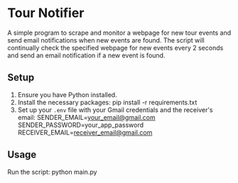 # Tour Notifier
A simple program to scrape and monitor a webpage for new tour events and send email notifications when new events are found.
The script will continually check the specified webpage for new events every 2 seconds and send an email notification if a new event is found.

## Setup
1. Ensure you have Python installed.
2. Install the necessary packages:
   pip install -r requirements.txt
3. Set up your `.env` file with your Gmail credentials and the receiver's email:
  SENDER_EMAIL=your_email@gmail.com
  SENDER_PASSWORD=your_app_password
  RECEIVER_EMAIL=receiver_email@gmail.com

## Usage
Run the script:
python main.py
